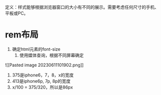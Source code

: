 定义：样式能够根据浏览器窗口的大小有不同的展示。需要考虑任何尺寸的手机、平板或PC。

# rem布局
1. 确定html元素的font-size
	1. 使用媒体查询，根据不同屏幕确定

![[Pasted image 20230611101902.png]] 
1. 375是iphone6，7，8，x的宽度
2. 413是iphone6p, 7p, 8p的宽度
3. x/100 = 375/320，所以是86px
